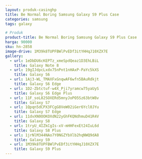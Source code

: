 ```yaml
---
layout: produk-casinghp
title: Be Normal Boring Samsung Galaxy S9 Plus Case
categories: samsung
tags: galaxy

# Produk
product-title: Be Normal Boring Samsung Galaxy S9 Plus Case
harga: 90000
sku: hn-2858
image-drive: 1M39k8TUPFBWlPvEDf3itYHHqJ10XZX7E
gallery:
  - url: 1eDbDU6cKEPTz_xmeSpdQeaz1D3EhLBiL
    title: Galaxy Note 8
  - url: 19gIJdpcLxdx75nPnt1nHAxP-PaYc5kXS
    title: Galaxy S6
  - url: 1Aj3-WL_TMAXFxGnqwAF6wfn5BAuRdkjt
    title: Galaxy S6 Edge
  - url: 1D2-Zbtctuf-w4X_Pji7yramcw75yaUyS
    title: Galaxy S6 Edge Plus
  - url: 11F_soL82SOXERd5mnyJoPO5Sz63btW8v
    title: Galaxy S7
  - url: 1Qpqn5dCPX3FCgG8VeW02iGer6Ycl0JYu
    title: Galaxy S7 Edge
  - url: 11dvXN0OOKOXdN22yGhFKQNdhmuD41R4V
    title: Galaxy S8
  - url: 1tryU_4IZkCgIs-xV-mHHFexEt24IuL6d
    title: Galaxy S8 Plus
  - url: 1jrNlM344NAo7Y0NGZYbXlb2hqNWQ9dA8
    title: Galaxy S9
  - url: 1M39k8TUPFBWlPvEDf3itYHHqJ10XZX7E
    title: Galaxy S9 Plus
---
```

